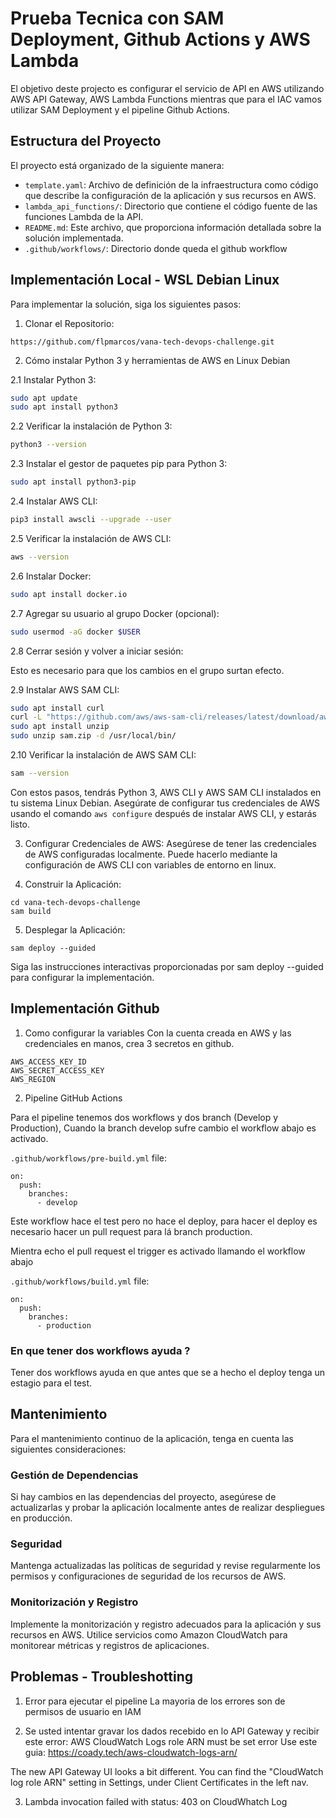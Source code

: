 # Prueba Tecnica con SAM Deployment, Github Actions y AWS Lambda

El objetivo deste projecto es configurar el servicio de API en AWS utilizando AWS API Gateway, AWS Lambda Functions mientras que para el IAC vamos utilizar SAM Deployment y el pipeline Github Actions.


## Estructura del Proyecto

El proyecto está organizado de la siguiente manera:

- `template.yaml`: Archivo de definición de la infraestructura como código que describe la configuración de la aplicación y sus recursos en AWS.
- `lambda_api_functions/`: Directorio que contiene el código fuente de las funciones Lambda de la API.
- `README.md`: Este archivo, que proporciona información detallada sobre la solución implementada.
- `.github/workflows/`: Directorio donde queda el github workflow

## Implementación Local - WSL Debian Linux

Para implementar la solución, siga los siguientes pasos:

1. Clonar el Repositorio:

```
https://github.com/flpmarcos/vana-tech-devops-challenge.git
```

2. Cómo instalar Python 3 y herramientas de AWS en Linux Debian

  2.1 Instalar Python 3:

  ```bash
  sudo apt update
  sudo apt install python3
  ```

  2.2 Verificar la instalación de Python 3:

  ```bash
  python3 --version
  ```

  2.3 Instalar el gestor de paquetes pip para Python 3:

  ```bash
  sudo apt install python3-pip
  ```

  2.4 Instalar AWS CLI:

  ```bash
  pip3 install awscli --upgrade --user
  ```

  2.5 Verificar la instalación de AWS CLI:

  ```bash
  aws --version
  ```

  2.6 Instalar Docker:

  ```bash
  sudo apt install docker.io
  ```

  2.7 Agregar su usuario al grupo Docker (opcional):

  ```bash
  sudo usermod -aG docker $USER
  ```

  2.8 Cerrar sesión y volver a iniciar sesión:

  Esto es necesario para que los cambios en el grupo surtan efecto.

  2.9 Instalar AWS SAM CLI:

  ```bash
  sudo apt install curl
  curl -L "https://github.com/aws/aws-sam-cli/releases/latest/download/aws-sam-cli-linux-x86_64.zip" -o sam.zip
  sudo apt install unzip
  sudo unzip sam.zip -d /usr/local/bin/
  ```

  2.10 Verificar la instalación de AWS SAM CLI:

  ```bash
  sam --version
  ```

  Con estos pasos, tendrás Python 3, AWS CLI y AWS SAM CLI instalados en tu sistema Linux Debian. Asegúrate de configurar tus credenciales de AWS usando el comando `aws configure` después de instalar AWS CLI, y estarás listo.


3. Configurar Credenciales de AWS:
Asegúrese de tener las credenciales de AWS configuradas localmente. Puede hacerlo mediante la configuración de AWS CLI con variables de entorno en linux.

4. Construir la Aplicación:
```
cd vana-tech-devops-challenge
sam build
```

5. Desplegar la Aplicación:
```
sam deploy --guided
```
Siga las instrucciones interactivas proporcionadas por sam deploy --guided para configurar la implementación.



## Implementación Github

1. Como configurar la variables
Con la cuenta creada en AWS y las credenciales en manos, crea 3 secretos en github.

```
AWS_ACCESS_KEY_ID
AWS_SECRET_ACCESS_KEY
AWS_REGION
```

2. Pipeline GitHub Actions

Para el pipeline tenemos dos workflows y dos branch (Develop y Production), Cuando la branch develop sufre cambio el workflow abajo es activado.

`.github/workflows/pre-build.yml` file:
```
on:
  push:
    branches:
      - develop
```

Este workflow hace el test pero no hace el deploy, para hacer el deploy es necesario hacer un pull request para lá branch production.

Mientra echo el pull request el trigger es activado llamando el workflow abajo

`.github/workflows/build.yml` file:
```
on:
  push:
    branches:
      - production
```

### En que tener dos workflows ayuda ?
Tener dos workflows ayuda en que antes que se a hecho el deploy tenga un estagio para el test. 


## Mantenimiento

Para el mantenimiento continuo de la aplicación, tenga en cuenta las siguientes consideraciones:

### Gestión de Dependencias

Si hay cambios en las dependencias del proyecto, asegúrese de actualizarlas y probar la aplicación localmente antes de realizar despliegues en producción.

### Seguridad

Mantenga actualizadas las políticas de seguridad y revise regularmente los permisos y configuraciones de seguridad de los recursos de AWS.

### Monitorización y Registro

Implemente la monitorización y registro adecuados para la aplicación y sus recursos en AWS. Utilice servicios como Amazon CloudWatch para monitorear métricas y registros de aplicaciones.

## Problemas - Troubleshotting
1. Error para ejecutar el pipeline 
  La mayoria de los errores son de permisos de usuario en IAM

2. Se usted intentar gravar los dados recebido en lo API Gateway y recibir este error:
  AWS CloudWatch Logs role ARN must be set error
  Use este guia:
  https://coady.tech/aws-cloudwatch-logs-arn/

  The new API Gateway UI looks a bit different. You can find the "CloudWatch log role ARN" setting in Settings, under Client Certificates in the left nav.

3. Lambda invocation failed with status: 403 on CloudWhatch Log

  